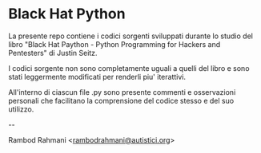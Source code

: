 # Black Hat Python

La presente repo contiene i codici sorgenti sviluppati durante lo studio del libro "Black Hat Paython - Python Programming for Hackers and Pentesters" di Justin Seitz.

I codici sorgente non sono completamente uguali a quelli del libro e sono stati leggermente modificati per renderli piu' iterattivi.

All'interno di ciascun file .py sono presente commenti e osservazioni personali che facilitano la comprensione del codice stesso e del suo utilizzo.

--

Rambod Rahmani <<rambodrahmani@autistici.org>>
